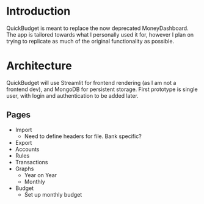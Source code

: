 # Introduction
QuickBudget is meant to replace the now deprecated MoneyDashboard. The app is tailored towards what I personally used it for, however I plan on trying to replicate as much of the original functionality as possible.

# Architecture
QuickBudget will use Streamlit for frontend rendering (as I am not a frontend dev), and MongoDB for persistent storage. First prototype is single user, with login and authentication to be added later.

## Pages
- Import
    - Need to define headers for file. Bank specific?
- Export
- Accounts
- Rules
- Transactions
- Graphs
    - Year on Year
    - Monthly
- Budget
    - Set up monthly budget
